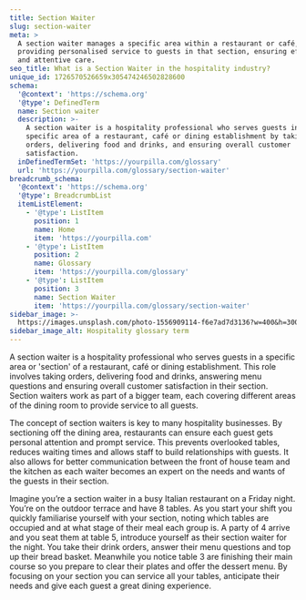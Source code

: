 ```yaml
---
title: Section Waiter
slug: section-waiter
meta: >
  A section waiter manages a specific area within a restaurant or café,
  providing personalised service to guests in that section, ensuring efficient
  and attentive care.
seo_title: What is a Section Waiter in the hospitality industry?
unique_id: 1726570526659x305474246502828600
schema:
  '@context': 'https://schema.org'
  '@type': DefinedTerm
  name: Section waiter
  description: >-
    A section waiter is a hospitality professional who serves guests in a
    specific area of a restaurant, café or dining establishment by taking
    orders, delivering food and drinks, and ensuring overall customer
    satisfaction.
  inDefinedTermSet: 'https://yourpilla.com/glossary'
  url: 'https://yourpilla.com/glossary/section-waiter'
breadcrumb_schema:
  '@context': 'https://schema.org'
  '@type': BreadcrumbList
  itemListElement:
    - '@type': ListItem
      position: 1
      name: Home
      item: 'https://yourpilla.com'
    - '@type': ListItem
      position: 2
      name: Glossary
      item: 'https://yourpilla.com/glossary'
    - '@type': ListItem
      position: 3
      name: Section Waiter
      item: 'https://yourpilla.com/glossary/section-waiter'
sidebar_image: >-
  https://images.unsplash.com/photo-1556909114-f6e7ad7d3136?w=400&h=300&fit=crop&auto=format
sidebar_image_alt: Hospitality glossary term
---
```

A section waiter is a hospitality professional who serves guests in a specific area or 'section' of a restaurant, café or dining establishment. This role involves taking orders, delivering food and drinks, answering menu questions and ensuring overall customer satisfaction in their section. Section waiters work as part of a bigger team, each covering different areas of the dining room to provide service to all guests.

The concept of section waiters is key to many hospitality businesses. By sectioning off the dining area, restaurants can ensure each guest gets personal attention and prompt service. This prevents overlooked tables, reduces waiting times and allows staff to build relationships with guests. It also allows for better communication between the front of house team and the kitchen as each waiter becomes an expert on the needs and wants of the guests in their section.

Imagine you’re a section waiter in a busy Italian restaurant on a Friday night. You’re on the outdoor terrace and have 8 tables. As you start your shift you quickly familiarise yourself with your section, noting which tables are occupied and at what stage of their meal each group is. A party of 4 arrive and you seat them at table 5, introduce yourself as their section waiter for the night. You take their drink orders, answer their menu questions and top up their bread basket. Meanwhile you notice table 3 are finishing their main course so you prepare to clear their plates and offer the dessert menu. By focusing on your section you can service all your tables, anticipate their needs and give each guest a great dining experience.
